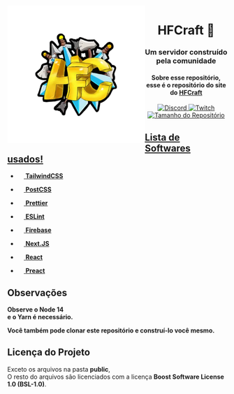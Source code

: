 <!-- HTML:START -->
<img src="logo.webp" alt="HFCraft Logo" width="315" align="left">
<div align="center">
  <!-- TITLE:START --> 
  <h1>HFCraft 👋</h1>
  <h3>Um servidor construído pela comunidade</h4>
  <h4>Sobre esse repositório, esse é o repositório do site do <a href="https://hf.fegasa.tk">HFCraft</a></h4>
  <!-- TITLE:END --> 

  <!-- BADGES:START -->
  <a href="https://discord.gg/xVZNFtKgSs"/>
  <img alt="Discord" src="https://img.shields.io/discord/732288721948508310?color=5865F2&label=discord&style=for-the-badge" />
  <!-- -->
  <a href="https://twitch.tv/antonyzera"/>
  <img alt="Twitch" src="https://img.shields.io/twitch/status/antonyzera?color=6441a5&label=Twitch&style=for-the-badge" />
  <!-- -->
  <a href="https://github.com/gabriewf/HFCraft"/>
  <img alt="Tamanho do Repositório" src="https://img.shields.io/github/repo-size/gabriewf/HFCraft?style=for-the-badge" />
  <!-- -->
  <!--
  <a href="#contribuidores"/>
  <img alt="Todos os contribuidores" src="https://img.shields.io/github/all-contributors/gabriewf/HFCraft/main?color=ff00fff&style=for-the-badge" /> -->
  <!-- BADGES:END --> 
</div>  

<!-- MD:START -->
## Lista de Softwares usados!
<!-- MD:END -->

<!-- HTML:START -->
<div align="left">

  - <a href="https://tailwindcss.com">
    <img src="https://cdn.worldvectorlogo.com/logos/tailwind-css-2.svg" height=14 width=14 />
    <b>TailwindCSS</b>
  </a>

  - <a href="https://postcss.org">
    <img src="https://cdn.worldvectorlogo.com/logos/postcss.svg" height=14 width=14 /> <b>PostCSS</b>
  </a>

  - <a href="https://prettier.io/">
    <img src="https://cdn.worldvectorlogo.com/logos/prettier-1.svg" height=14 width=14 />
    <b>Prettier</b>
  </a>

  - <a href="https://eslint.org/">
    <img src="https://cdn.worldvectorlogo.com/logos/eslint-1.svg" height=14 width=14 />
    <b>ESLint</b>
  </a>

  - <a href="https://firebase.google.com/">
    <img src="https://cdn.worldvectorlogo.com/logos/firebase-1.svg" height=14 width=14 />
    <b>Firebase</b>
  </a>

  - <a href="https://nextjs.org">
    <img src="https://cdn.worldvectorlogo.com/logos/next-js.svg" height=14 width=14 />
    <b>Next.JS</b>
  </a>

  - <a href="https://reactjs.org/">
    <img src="https://cdn.worldvectorlogo.com/logos/react-2.svg" height=14 width=14 />
    <b>React</b>
  </a>

  - <a href="https://preactjs.com/">
    <img src="https://cdn.worldvectorlogo.com/logos/preact.svg" height=14 width=14 />
    <b>Preact</b>
  </a>

</div>
<!-- HTML:END --> 

<!-- MD:START -->
## Observações
**Observe o Node 14**
<br />
**e o Yarn é necessário.**

**Você também pode clonar este repositório e construí-lo você mesmo.**

## Licença do Projeto
Exceto os arquivos na pasta **public**,
<br />
O resto do arquivos são licenciados com a licença **Boost Software License 1.0 (BSL-1.0)**.
<!-- MD:END -->